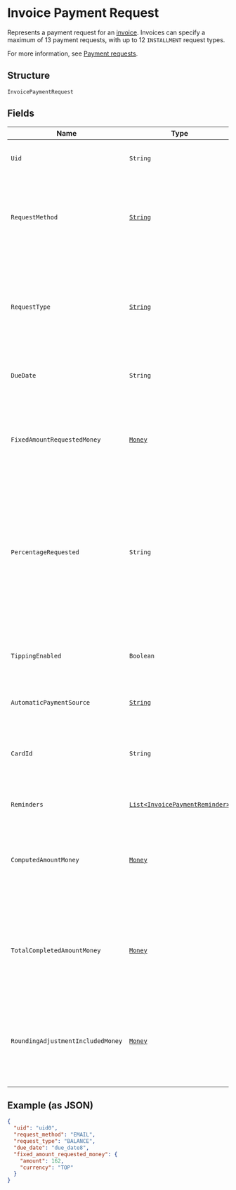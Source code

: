 
# Invoice Payment Request

Represents a payment request for an [invoice](#type-Invoice). Invoices can specify a maximum
of 13 payment requests, with up to 12 `INSTALLMENT` request types.

For more information,
see [Payment requests](https://developer.squareup.com/docs/invoices-api/overview#payment-requests).

## Structure

`InvoicePaymentRequest`

## Fields

| Name | Type | Tags | Description | Getter |
|  --- | --- | --- | --- | --- |
| `Uid` | `String` | Optional | The Square-generated ID of the payment request in an [invoice](#type-invoice).<br>**Constraints**: *Minimum Length*: `1`, *Maximum Length*: `255` | String getUid() |
| `RequestMethod` | [`String`](/doc/models/invoice-request-method.md) | Optional | Specifies the action for Square to take for processing the invoice. For example,<br>email the invoice, charge a customer's card on file, or do nothing. DEPRECATED at version 2021-01-21. The corresponding `request_method` field is replaced by the `Invoice.delivery_method` and `InvoicePaymentRequest.automatic_payment_source` fields. | String getRequestMethod() |
| `RequestType` | [`String`](/doc/models/invoice-request-type.md) | Optional | Indicates the type of the payment request. An invoice supports the following payment request combinations:<br><br>- 1 balance<br>- 1 deposit with 1 balance<br>- 2 - 12 installments<br>- 1 deposit with 2 - 12 installments<br><br>For more information,<br>see [Payment requests](https://developer.squareup.com/docs/invoices-api/overview#payment-requests). | String getRequestType() |
| `DueDate` | `String` | Optional | The due date (in the invoice location's time zone) for the payment request, in `YYYY-MM-DD` format.<br>After this date, the invoice becomes overdue. This field is required to create a payment request. | String getDueDate() |
| `FixedAmountRequestedMoney` | [`Money`](/doc/models/money.md) | Optional | Represents an amount of money. `Money` fields can be signed or unsigned.<br>Fields that do not explicitly define whether they are signed or unsigned are<br>considered unsigned and can only hold positive amounts. For signed fields, the<br>sign of the value indicates the purpose of the money transfer. See<br>[Working with Monetary Amounts](https://developer.squareup.com/docs/build-basics/working-with-monetary-amounts)<br>for more information. | Money getFixedAmountRequestedMoney() |
| `PercentageRequested` | `String` | Optional | Specifies the amount for the payment request in percentage:<br><br>- When the payment `request_type` is `DEPOSIT`, it is the percentage of the order total amount.<br>- When the payment `request_type` is `INSTALLMENT`, it is the percentage of the order total less<br>  the deposit, if requested. The sum of the `percentage_requested` in all installment<br>  payment requests must be equal to 100.<br><br>You cannot specify this when the payment `request_type` is `BALANCE` or when the<br>payment request specifies the `fixed_amount_requested_money` field. | String getPercentageRequested() |
| `TippingEnabled` | `Boolean` | Optional | If set to true, the Square-hosted invoice page (the `public_url` field of the invoice)<br>provides a place for the customer to pay a tip.<br><br>This field is allowed only on the final payment request  <br>and the payment `request_type` must be `BALANCE` or `INSTALLMENT`. | Boolean getTippingEnabled() |
| `AutomaticPaymentSource` | [`String`](/doc/models/invoice-automatic-payment-source.md) | Optional | Indicates the automatic payment method for an [invoice payment request](#type-InvoicePaymentRequest). | String getAutomaticPaymentSource() |
| `CardId` | `String` | Optional | The ID of the card on file to charge for the payment request. To get the customer’s card on file,<br>use the `customer_id` of the invoice recipient to call [RetrieveCustomer](#endpoint-Customers-RetrieveCustomer)<br>in the Customers API. Then, get the ID of the target card from the `cards` field in the response.<br>**Constraints**: *Minimum Length*: `1`, *Maximum Length*: `255` | String getCardId() |
| `Reminders` | [`List<InvoicePaymentReminder>`](/doc/models/invoice-payment-reminder.md) | Optional | A list of one or more reminders to send for the payment request. | List<InvoicePaymentReminder> getReminders() |
| `ComputedAmountMoney` | [`Money`](/doc/models/money.md) | Optional | Represents an amount of money. `Money` fields can be signed or unsigned.<br>Fields that do not explicitly define whether they are signed or unsigned are<br>considered unsigned and can only hold positive amounts. For signed fields, the<br>sign of the value indicates the purpose of the money transfer. See<br>[Working with Monetary Amounts](https://developer.squareup.com/docs/build-basics/working-with-monetary-amounts)<br>for more information. | Money getComputedAmountMoney() |
| `TotalCompletedAmountMoney` | [`Money`](/doc/models/money.md) | Optional | Represents an amount of money. `Money` fields can be signed or unsigned.<br>Fields that do not explicitly define whether they are signed or unsigned are<br>considered unsigned and can only hold positive amounts. For signed fields, the<br>sign of the value indicates the purpose of the money transfer. See<br>[Working with Monetary Amounts](https://developer.squareup.com/docs/build-basics/working-with-monetary-amounts)<br>for more information. | Money getTotalCompletedAmountMoney() |
| `RoundingAdjustmentIncludedMoney` | [`Money`](/doc/models/money.md) | Optional | Represents an amount of money. `Money` fields can be signed or unsigned.<br>Fields that do not explicitly define whether they are signed or unsigned are<br>considered unsigned and can only hold positive amounts. For signed fields, the<br>sign of the value indicates the purpose of the money transfer. See<br>[Working with Monetary Amounts](https://developer.squareup.com/docs/build-basics/working-with-monetary-amounts)<br>for more information. | Money getRoundingAdjustmentIncludedMoney() |

## Example (as JSON)

```json
{
  "uid": "uid0",
  "request_method": "EMAIL",
  "request_type": "BALANCE",
  "due_date": "due_date8",
  "fixed_amount_requested_money": {
    "amount": 162,
    "currency": "TOP"
  }
}
```

